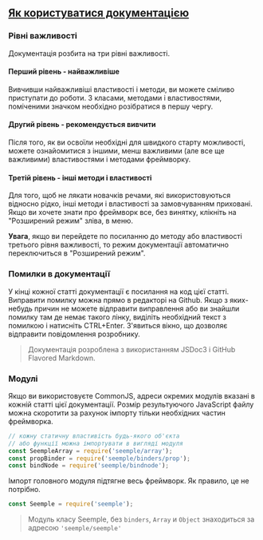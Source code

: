 ## [Як користуватися документацією](#!website-instructions)

### Рівні важливості
Документація розбита на три рівні важливості.

#### <i class="imp-level-1"></i> Перший рівень - найважливіше
Вивчивши найважливіші властивості і методи, ви можете сміливо приступати до роботи. З класами, методами і властивостями, поміченими значком <i class="imp-level-1"></i> необхідно розібратися в першу чергу.

#### <i class="imp-level-2"></i> Другий рівень - рекомендується вивчити
Після того, як ви освоїли необхідні для швидкого старту можливості, можете ознайомитися з іншими, менш важливими (але все ще важливими) властивостями і методами фреймворку.

#### <i class="imp-level-3"></i> Третій рівень - інші методи і властивості
Для того, щоб не лякати новачків речами, які використовуються відносно рідко, інші методи і властивості за замовчуванням приховані. Якщо ви хочете знати про фреймворк все, без винятку, клікніть на "Розширений режим" зліва, в меню.

**Увага**, якщо ви перейдете по посиланню до методу або властивості третього рівня важливості, то режим документації автоматично переключиться в "Розширений режим".

### Помилки в документації

У кінці кожної статті документації є посилання на код цієї статті. Виправити помилку можна прямо в редакторі на Github. Якщо з яких-небудь причин не можете відправити виправлення або ви знайшли помилку там де немає такого лінку, виділіть необхідний текст з помилкою і натисніть CTRL+Enter. З'явиться вікно, що дозволяє відправити повідомлення розробнику.

> Документація розроблена з використанням JSDoc3 і GitHub Flavored Markdown.


### Модулі

Якщо ви використовуєте CommonJS, адреси окремих модулів вказані в кожній статті цієї документації. Розмір результуючого JavaScript файлу можна скоротити за рахунок імпорту тільки необхідних частин фреймворка.


```js
// кожну статичну властивість будь-якого об'єкта
// або функції можна імпортувати в вигляді модуля
const SeempleArray = require('seemple/array');
const propBinder = require('seemple/binders/prop');
const bindNode = require('seemple/bindnode');
```

Імпорт головного модуля підтягне весь фреймворк. Як правило, це не потрібно.
```js
const Seemple = require('seemple');
```

> Модуль класу Seemple, без ``binders``, ``Array`` и ``Object`` знаходиться за адресою ``'seemple/seemple'``
